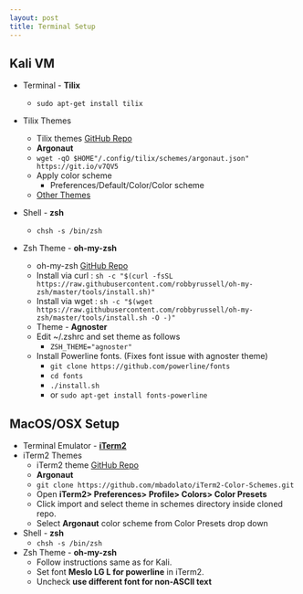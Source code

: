 ```yaml
---
layout: post
title: Terminal Setup
---
```


## Kali VM

- Terminal - **Tilix**
	- `sudo apt-get install tilix`
- Tilix Themes
	- Tilix themes [GitHub Repo](https://github.com/storm119/Tilix-Themes)
	- **Argonaut**
	- `wget -qO $HOME"/.config/tilix/schemes/argonaut.json" https://git.io/v7QV5`
	- Apply color scheme
		- Preferences/Default/Color/Color scheme
	- [Other Themes](https://github.com/storm119/Tilix-Themes/blob/master/Themes.md)
- Shell - **zsh**
	- `chsh -s /bin/zsh`

- Zsh Theme - **oh-my-zsh**
	- oh-my-zsh [GitHub Repo](https://github.com/robbyrussell/oh-my-zsh)
	- Install via curl : `sh -c "$(curl -fsSL https://raw.githubusercontent.com/robbyrussell/oh-my-zsh/master/tools/install.sh)"`
	- Install via wget : `sh -c "$(wget https://raw.githubusercontent.com/robbyrussell/oh-my-zsh/master/tools/install.sh -O -)"`
	- Theme - **Agnoster**
	- Edit ~/.zshrc and set theme as follows
		- `ZSH_THEME="agnoster"`
	- Install Powerline fonts. (Fixes font issue with agnoster theme)
		- `git clone https://github.com/powerline/fonts`
		- `cd fonts`
		- `./install.sh`
		- or `sudo apt-get install fonts-powerline`


## MacOS/OSX Setup

- Terminal Emulator - [**iTerm2**](https://www.iterm2.com/)
- iTerm2 Themes
	- iTerm2 theme [GitHub Repo](https://github.com/mbadolato/iTerm2-Color-Schemes)
	- **Argonaut**
	- `git clone https://github.com/mbadolato/iTerm2-Color-Schemes.git`
	- Open **iTerm2> Preferences> Profile> Colors> Color Presets**
	- Click import and select theme in schemes directory inside cloned repo.
	- Select **Argonaut** color scheme from Color Presets drop down
- Shell - **zsh**
	- `chsh -s /bin/zsh`
- Zsh Theme - **oh-my-zsh**
	- Follow instructions same as for Kali.
	- Set font **Meslo LG L for powerline** in iTerm2.
	- Uncheck **use different font for non-ASCII text**

